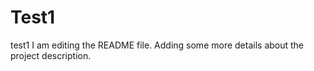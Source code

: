 # Test1
test1
I am editing the README file. Adding some more details about the project description.
